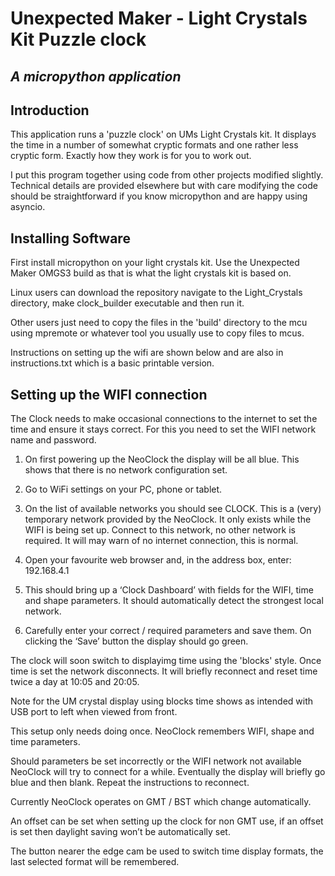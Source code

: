 ﻿
# Unexpected Maker - Light Crystals Kit Puzzle clock
## *A micropython application* 

## Introduction

This application runs a 'puzzle clock' on UMs Light Crystals kit. It displays the time in a number of somewhat cryptic formats and one rather less cryptic form. Exactly how they work is for you to work out.

I put this program together using code from other projects modified slightly. Technical details are provided elsewhere but with care modifying the code should be straightforward if you know micropython and are happy using asyncio. 

## Installing Software

First install micropython on your light crystals kit. Use the Unexpected Maker OMGS3 build as that is what the light crystals kit is based on. 

Linux users can download the repository navigate to the Light_Crystals directory, make clock_builder executable and then run it.

Other users just need to copy the files in the 'build' directory to the mcu using mpremote or whatever tool you usually use to copy files to mcus.

Instructions on setting up the wifi are shown below and are also in instructions.txt which is a basic printable version.

## Setting up the WIFI connection

The Clock needs to make occasional connections to the internet to set the time and ensure it stays correct. For this you need to set the WIFI network name and password.

1. On first powering up the NeoClock the display will be all blue. This shows that there is no network configuration set.

2. Go to WiFi settings on your PC, phone or tablet.

3. On the list of available networks you should see CLOCK. This is a (very) temporary network provided by the NeoClock. It only exists while the WIFI is being set up. Connect to this network, no other network is required. It will may warn of no internet connection, this is normal.

4. Open your favourite web browser and, in the address box, enter:
				   192.168.4.1
5. This should bring up a ‘Clock Dashboard’ with fields for the WIFI, time and shape parameters. It should automatically detect the strongest local network.

6. Carefully enter your correct / required parameters and save them. On clicking the  ‘Save’ button the display should go green.

The clock will soon switch to displayimg time using the 'blocks' style. Once time is set the network disconnects. It will briefly reconnect and reset time twice a day at 10:05 and 20:05.

Note for the UM crystal display using blocks time shows as intended with USB port to left when viewed from front.

This setup only needs doing once. NeoClock remembers WIFI, shape and time parameters.

Should parameters be set incorrectly or the WIFI network  not available NeoClock will try to connect for a while. Eventually the display will briefly go blue and then blank.  Repeat the instructions to reconnect.

Currently NeoClock operates on GMT / BST which change automatically. 

An offset can be set when setting up the clock for non GMT use, if an offset is set then daylight saving won’t be automatically set.

The button nearer the edge cam be used to switch time display formats, the last selected format will be remembered.





